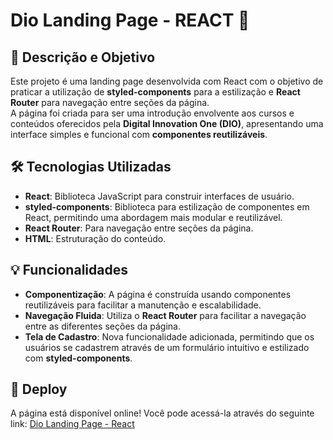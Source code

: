 # Dio Landing Page - REACT 🚀

## 🎯 Descrição e Objetivo  
Este projeto é uma landing page desenvolvida com React com o objetivo de praticar a utilização de **styled-components** para a estilização e **React Router** para navegação entre seções da página.  
A página foi criada para ser uma introdução envolvente aos cursos e conteúdos oferecidos pela **Digital Innovation One (DIO)**, apresentando uma interface simples e funcional com **componentes reutilizáveis**.

## 🛠️ Tecnologias Utilizadas  
- **React**: Biblioteca JavaScript para construir interfaces de usuário.  
- **styled-components**: Biblioteca para estilização de componentes em React, permitindo uma abordagem mais modular e reutilizável.  
- **React Router**: Para navegação entre seções da página.  
- **HTML**: Estruturação do conteúdo.  

## 💡 Funcionalidades  
- **Componentização**: A página é construída usando componentes reutilizáveis para facilitar a manutenção e escalabilidade.  
- **Navegação Fluida**: Utiliza o **React Router** para facilitar a navegação entre as diferentes seções da página.  
- **Tela de Cadastro**: Nova funcionalidade adicionada, permitindo que os usuários se cadastrem através de um formulário intuitivo e estilizado com **styled-components**.  

## 🔗 Deploy  
A página está disponível online! Você pode acessá-la através do seguinte link: [Dio Landing Page - React](#)  
